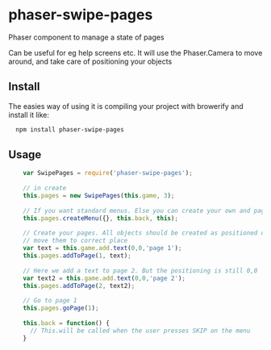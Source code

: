 # phaser-swipe-pages
Phaser component to manage a state of pages

Can be useful for eg help screens etc. It will use the Phaser.Camera to move around, and take care of
positioning your objects

## Install

The easies way of using it is compiling your project with browerify and install it like:

```bash
  npm install phaser-swipe-pages
```

## Usage

```javascript
    var SwipePages = require('phaser-swipe-pages');
    
    // in create
    this.pages = new SwipePages(this.game, 3);
    
    // If you want standard menus. Else you can create your own and pages.addToStationary(obj);
    this.pages.createMenu({}, this.back, this);
    
    // Create your pages. All objects should be created as positioned on the primary screen. The component will
    // move them to correct place
    var text = this.game.add.text(0,0,'page 1');
    this.pages.addToPage(1, text);
    
    // Here we add a text to page 2. But the positioning is still 0,0
    var text2 = this.game.add.text(0,0,'page 2');
    this.pages.addToPage(2, text2);
    
    // Go to page 1
    this.pages.goPage(1);
    
    this.back = function() {
      // This.will be called when the user presses SKIP on the menu
    }
```